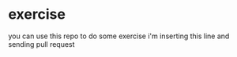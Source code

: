# exercise
you can use this repo to do some exercise
i'm inserting this line and sending pull request
